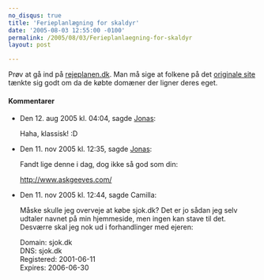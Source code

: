```yaml
---
no_disqus: true
title: 'Ferieplanlægning for skaldyr'
date: '2005-08-03 12:55:00 -0100'
permalink: /2005/08/03/Ferieplanlaegning-for-skaldyr
layout: post

---
```

Prøv at gå ind på [rejeplanen.dk](http://rejeplanen.dk/). Man må sige at folkene på det [originale site](http://rejseplanen.dk/) tænkte sig godt om da de købte domæner der ligner deres eget.
<div class="vintage-comments">
<h4>Kommentarer </h4>
<ul class="vintage-comments-list"><li>
<p class="comment-meta">Den <time datetime="2005-08-12T16:04:17+02:00">12. aug 2005 kl.  04:04</time>, sagde <a href="http://blog.verture.net/">Jonas</a>:</p>
<p>Haha, klassisk! :D</p>
</li>
<li>
<p class="comment-meta">Den <time datetime="2005-11-11T12:35:58+01:00">11. nov 2005 kl.  12:35</time>, sagde <a href="http://blog.verture.net/">Jonas</a>:</p>
<p>Fandt lige denne i dag, dog ikke så god som din:</p>
<p><a href="http://www.askgeeves.com/">http://www.askgeeves.com/</a></p>
</li>
<li>
<p class="comment-meta">Den <time datetime="2005-11-11T12:44:20+01:00">11. nov 2005 kl.  12:44</time>, sagde Camilla:</p>
<p>Måske skulle jeg overveje at købe sjok.dk? Det er jo sådan jeg selv udtaler navnet på min hjemmeside, men ingen kan stave til det. Desværre skal jeg nok ud i forhandlinger med ejeren:</p>
<p>Domain:              sjok.dk<br />
DNS:                 sjok.dk<br />
Registered:          2001-06-11<br />
Expires:             2006-06-30</p>
</li>
</ul>
</div>
